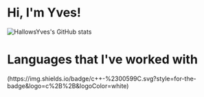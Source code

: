 <h1>Hi, I'm Yves!</h1> 

![HallowsYves's GitHub stats](https://github-readme-stats.vercel.app/api?username=HallowsYves&show_icons=true&theme=gruvbox&hide_border=true)

<h1> Languages that I've worked with </h1>
(https://img.shields.io/badge/c++-%2300599C.svg?style=for-the-badge&logo=c%2B%2B&logoColor=white)
